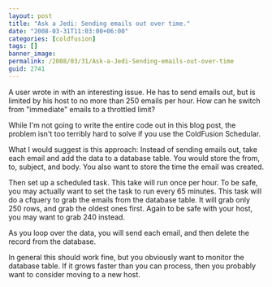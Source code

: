 ```yaml
---
layout: post
title: "Ask a Jedi: Sending emails out over time."
date: "2008-03-31T11:03:00+06:00"
categories: [coldfusion]
tags: []
banner_image: 
permalink: /2008/03/31/Ask-a-Jedi-Sending-emails-out-over-time
guid: 2741
---
```


A user wrote in with an interesting issue. He has to send emails out, but is limited by his host to no more than 250 emails per hour. How can he switch from "immediate" emails to a throttled limit?

While I'm not going to write the entire code out in this blog post, the problem isn't too terribly hard to solve if you use the ColdFusion Schedular. 

What I would suggest is this approach: Instead of sending emails out, take each email and add the data to a database table. You would store the from, to, subject, and body. You also want to store the time the email was created.

Then set up a scheduled task. This take will run once per hour. To be safe, you may actually want to set the task to run every 65 minutes. This task will do a cfquery to grab the emails from the database table. It will grab only 250 rows, and grab the oldest ones first. Again to be safe with your host, you may want to grab 240 instead.

As you loop over the data, you will send each email, and then delete the record from the database. 

In general this should work fine, but you obviously want to monitor the database table. If it grows faster than you can process, then you probably want to consider moving to a new host.